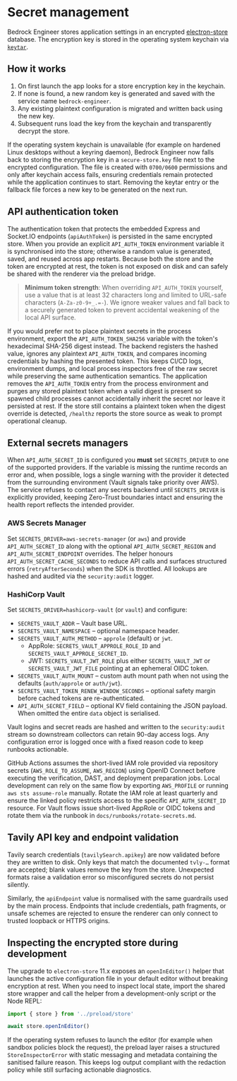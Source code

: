 # Secret management

Bedrock Engineer stores application settings in an encrypted [electron-store](https://github.com/sindresorhus/electron-store) database. The encryption key is stored in the operating system keychain via [`keytar`](https://github.com/atom/node-keytar).

## How it works

1. On first launch the app looks for a store encryption key in the keychain.
2. If none is found, a new random key is generated and saved with the service name `bedrock-engineer`.
3. Any existing plaintext configuration is migrated and written back using the new key.
4. Subsequent runs load the key from the keychain and transparently decrypt the store.

If the operating system keychain is unavailable (for example on hardened Linux
desktops without a keyring daemon), Bedrock Engineer now falls back to storing
the encryption key in a `secure-store.key` file next to the encrypted
configuration. The file is created with `0700/0600` permissions and only after
keychain access fails, ensuring credentials remain protected while the
application continues to start. Removing the keytar entry or the fallback file
forces a new key to be generated on the next run.

## API authentication token

The authentication token that protects the embedded Express and Socket.IO
endpoints (`apiAuthToken`) is persisted in the same encrypted store. When you
provide an explicit `API_AUTH_TOKEN` environment variable it is synchronised
into the store; otherwise a random value is generated, saved, and reused across
app restarts. Because both the store and the token are encrypted at rest, the
token is not exposed on disk and can safely be shared with the renderer via the
preload bridge.

> **Minimum token strength**: When overriding `API_AUTH_TOKEN` yourself, use a
> value that is at least 32 characters long and limited to URL-safe characters
> (`A-Za-z0-9+_.=-`). We ignore weaker values and fall back to a securely
> generated token to prevent accidental weakening of the local API surface.

If you would prefer not to place plaintext secrets in the process environment,
export the `API_AUTH_TOKEN_SHA256` variable with the token's hexadecimal
SHA-256 digest instead. The backend registers the hashed value, ignores any
plaintext `API_AUTH_TOKEN`, and compares incoming credentials by hashing the
presented token. This keeps CI/CD logs, environment dumps, and local process
inspectors free of the raw secret while preserving the same authentication
semantics. The application removes the `API_AUTH_TOKEN` entry from the process
environment and purges any stored plaintext token when a valid digest is
present so spawned child processes cannot accidentally inherit the secret nor
leave it persisted at rest. If the store still contains a plaintext token when
the digest override is detected, `/healthz` reports the store source as weak to
prompt operational cleanup.

## External secrets managers

When `API_AUTH_SECRET_ID` is configured you **must** set `SECRETS_DRIVER` to one
of the supported providers. If the variable is missing the runtime records an
error and, when possible, logs a single warning with the provider it detected
from the surrounding environment (Vault signals take priority over AWS). The
service refuses to contact any secrets backend until `SECRETS_DRIVER` is
explicitly provided, keeping Zero-Trust boundaries intact and ensuring the
health report reflects the intended provider.

### AWS Secrets Manager

Set `SECRETS_DRIVER=aws-secrets-manager` (or `aws`) and provide
`API_AUTH_SECRET_ID` along with the optional `API_AUTH_SECRET_REGION` and
`API_AUTH_SECRET_ENDPOINT` overrides. The helper honours
`API_AUTH_SECRET_CACHE_SECONDS` to reduce API calls and surfaces structured
errors (`retryAfterSeconds`) when the SDK is throttled. All lookups are hashed
and audited via the `security:audit` logger.

### HashiCorp Vault

Set `SECRETS_DRIVER=hashicorp-vault` (or `vault`) and configure:

* `SECRETS_VAULT_ADDR` – Vault base URL.
* `SECRETS_VAULT_NAMESPACE` – optional namespace header.
* `SECRETS_VAULT_AUTH_METHOD` – `approle` (default) or `jwt`.
  * AppRole: `SECRETS_VAULT_APPROLE_ROLE_ID` and `SECRETS_VAULT_APPROLE_SECRET_ID`.
  * JWT: `SECRETS_VAULT_JWT_ROLE` plus either `SECRETS_VAULT_JWT` or
    `SECRETS_VAULT_JWT_FILE` pointing at an ephemeral OIDC token.
* `SECRETS_VAULT_AUTH_MOUNT` – custom auth mount path when not using the
  defaults (`auth/approle` or `auth/jwt`).
* `SECRETS_VAULT_TOKEN_RENEW_WINDOW_SECONDS` – optional safety margin before
  cached tokens are re-authenticated.
* `API_AUTH_SECRET_FIELD` – optional KV field containing the JSON payload. When
  omitted the entire `data` object is serialised.

Vault logins and secret reads are hashed and written to the `security:audit`
stream so downstream collectors can retain 90-day access logs. Any configuration
error is logged once with a fixed reason code to keep runbooks actionable.

GitHub Actions assumes the short-lived IAM role provided via repository secrets
(`AWS_ROLE_TO_ASSUME`, `AWS_REGION`) using OpenID Connect before executing the
verification, DAST, and deployment preparation jobs. Local development can rely
on the same flow by exporting `AWS_PROFILE` or running `aws sts assume-role`
manually. Rotate the IAM role at least quarterly and ensure the linked policy
restricts access to the specific `API_AUTH_SECRET_ID` resource. For Vault flows
issue short-lived AppRole or OIDC tokens and rotate them via the runbook in
`docs/runbooks/rotate-secrets.md`.

## Tavily API key and endpoint validation

Tavily search credentials (`tavilySearch.apikey`) are now validated before they
are written to disk. Only keys that match the documented `tvly-…` format are
accepted; blank values remove the key from the store. Unexpected formats raise a
validation error so misconfigured secrets do not persist silently.

Similarly, the `apiEndpoint` value is normalised with the same guardrails used
by the main process. Endpoints that include credentials, path fragments, or
unsafe schemes are rejected to ensure the renderer can only connect to trusted
loopback or HTTPS origins.

## Inspecting the encrypted store during development

The upgrade to `electron-store` 11.x exposes an `openInEditor()` helper that
launches the active configuration file in your default editor without breaking
encryption at rest. When you need to inspect local state, import the shared
store wrapper and call the helper from a development-only script or the Node
REPL:

```ts
import { store } from '../preload/store'

await store.openInEditor()
```

If the operating system refuses to launch the editor (for example when sandbox
policies block the request), the preload layer raises a structured
`StoreInspectorError` with static messaging and metadata containing the
sanitised failure reason. This keeps log output compliant with the
redaction policy while still surfacing actionable diagnostics.
